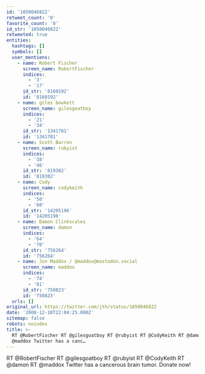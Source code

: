 ```yaml
---
id: '1050046822'
retweet_count: '0'
favorite_count: '0'
id_str: '1050046822'
retweeted: true
entities:
  hashtags: []
  symbols: []
  user_mentions:
    - name: Robert Fischer
      screen_name: RobertFischer
      indices:
        - '3'
        - '17'
      id_str: '8160192'
      id: '8160192'
    - name: giles bowkett
      screen_name: gilesgoatboy
      indices:
        - '21'
        - '34'
      id_str: '1341781'
      id: '1341781'
    - name: Scott Barron
      screen_name: rubyist
      indices:
        - '38'
        - '46'
      id_str: '819302'
      id: '819302'
    - name: Cody
      screen_name: codykeith
      indices:
        - '50'
        - '60'
      id_str: '14205196'
      id: '14205196'
    - name: Damon Clinkscales
      screen_name: damon
      indices:
        - '64'
        - '70'
      id_str: '756264'
      id: '756264'
    - name: Jon Maddox / @maddox@mastodon.social
      screen_name: maddox
      indices:
        - '74'
        - '81'
      id_str: '750823'
      id: '750823'
  urls: []
original_url: https://twitter.com/jth/status/1050046822
date: '2008-12-10T22:04:25.000Z'
sitemap: false
robots: noindex
title: >-
  RT @RobertFischer RT @gilesgoatboy RT @rubyist RT @CodyKeith RT @damon RT
  @maddox Twitter has a canc…
---
```


RT @RobertFischer RT @gilesgoatboy RT @rubyist RT @CodyKeith RT @damon RT @maddox Twitter has a cancerous brain tumor. Donate now!